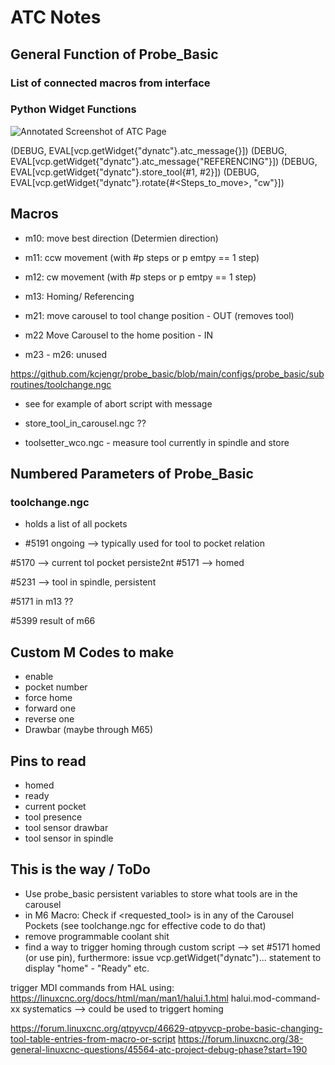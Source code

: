 # ATC Notes

## General Function of Probe_Basic

### List of connected macros from interface

### Python Widget Functions
![Annotated Screenshot of ATC Page](Isolated.png "ATC Page with Standard Linked Macros")

(DEBUG, EVAL[vcp.getWidget{"dynatc"}.atc_message{}])
(DEBUG, EVAL[vcp.getWidget{"dynatc"}.atc_message{"REFERENCING"}])
(DEBUG, EVAL[vcp.getWidget{"dynatc"}.store_tool{#1, #2}])
(DEBUG, EVAL[vcp.getWidget{"dynatc"}.rotate{#<Steps_to_move>, "cw"}])


## Macros
- m10: move best direction (Determien direction)
- m11: ccw movement (with #p steps or p emtpy == 1 step)
- m12: cw movement (with #p steps or p emtpy == 1 step)
- m13: Homing/ Referencing

- m21: move carousel to tool change position - OUT (removes tool)
- m22 Move Carousel to the home position - IN
- m23 - m26: unused

https://github.com/kcjengr/probe_basic/blob/main/configs/probe_basic/subroutines/toolchange.ngc
- see for example of abort script with message


- store_tool_in_carousel.ngc ??
- toolsetter_wco.ngc - measure tool currently in spindle and store


## Numbered Parameters of Probe_Basic

### toolchange.ngc
- holds a list of all pockets

- #5191 ongoing --> typically used for tool to pocket relation

#5170 --> current tol pocket persiste2nt
#5171 --> homed

#5231 --> tool in spindle, persistent


#5171 in m13 ??

#5399 result of m66

## Custom M Codes to make
- enable
- pocket number
- force home
- forward one
- reverse one
- Drawbar (maybe through M65)

## Pins to read
- homed
- ready
- current pocket
- tool presence
- tool sensor drawbar
- tool sensor in spindle


## This is the way / ToDo

* Use probe_basic persistent variables to store what tools are in the carousel
* in M6 Macro: Check if <requested_tool> is in any of the Carousel Pockets (see toolchange.ngc for effective code to do that)
* remove programmable coolant shit
* find a way to trigger homing through custom script --> set #5171 homed (or use pin), furthermore: issue vcp.getWidget("dynatc")... statement to display "home" - "Ready" etc.

trigger MDI commands from HAL using: https://linuxcnc.org/docs/html/man/man1/halui.1.html
halui.mod-command-xx systematics --> could be used to triggert homing

https://forum.linuxcnc.org/qtpyvcp/46629-qtpyvcp-probe-basic-changing-tool-table-entries-from-macro-or-script
https://forum.linuxcnc.org/38-general-linuxcnc-questions/45564-atc-project-debug-phase?start=190